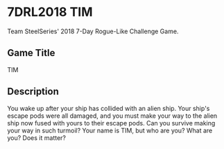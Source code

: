 # 7DRL2018 TIM
Team SteelSeries' 2018 7-Day Rogue-Like Challenge Game.

## Game Title

TIM

## Description

You wake up after your ship has collided with an alien ship. Your ship's escape pods were all damaged, and you must make your way to the alien ship now fused with yours to their escape pods. Can you survive making your way in such turmoil? Your name is TIM, but who are you? What are you? Does it matter?
